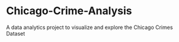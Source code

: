 # Chicago-Crime-Analysis

A data analytics project to visualize and explore the Chicago Crimes Dataset
